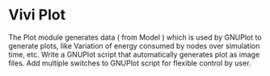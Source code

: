 # Vivi Plot

The Plot module generates data ( from Model ) which is used by GNUPlot to generate plots, like Variation of energy consumed by nodes over simulation time, etc. Write a GNUPlot script that automatically generates plot as image files. Add multiple switches to GNUPlot script for flexible control by user.
